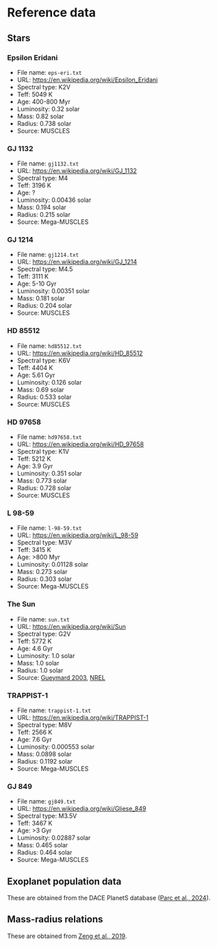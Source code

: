 # Reference data

## Stars

### Epsilon Eridani

* File name:  `eps-eri.txt`
* URL:   https://en.wikipedia.org/wiki/Epsilon_Eridani
* Spectral type:  K2V
* Teff:  5049 K
* Age:   400-800 Myr
* Luminosity:   0.32 solar
* Mass:     0.82 solar
* Radius:     0.738 solar
* Source: MUSCLES

### GJ 1132

* File name:  `gj1132.txt`
* URL:   https://en.wikipedia.org/wiki/GJ_1132
* Spectral type:  M4
* Teff:  3196 K
* Age:   ?
* Luminosity:   0.00436 solar
* Mass:     0.194 solar
* Radius:     0.215 solar
* Source: Mega-MUSCLES

### GJ 1214

* File name:  `gj1214.txt`
* URL:   https://en.wikipedia.org/wiki/GJ_1214
* Spectral type:  M4.5
* Teff:  3111 K
* Age:   5-10 Gyr
* Luminosity:   0.00351 solar
* Mass:     0.181 solar
* Radius:     0.204 solar
* Source: MUSCLES

### HD 85512

* File name:  `hd85512.txt`
* URL:   https://en.wikipedia.org/wiki/HD_85512
* Spectral type:  K6V
* Teff:  4404 K
* Age:   5.61 Gyr
* Luminosity:   0.126 solar
* Mass:     0.69  solar
* Radius:     0.533 solar
* Source: MUSCLES

### HD 97658

* File name:  `hd97658.txt`
* URL:   https://en.wikipedia.org/wiki/HD_97658
* Spectral type:  K1V
* Teff:  5212 K
* Age:   3.9 Gyr
* Luminosity:   0.351 solar
* Mass:     0.773 solar
* Radius:     0.728 solar
* Source: MUSCLES

### L 98-59

* File name:  `l-98-59.txt`
* URL:   https://en.wikipedia.org/wiki/L_98-59
* Spectral type:  M3V
* Teff:  3415 K
* Age:   >800 Myr
* Luminosity:   0.01128 solar
* Mass:     0.273 solar
* Radius:     0.303 solar
* Source: Mega-MUSCLES

### The Sun

* File name:  `sun.txt`
* URL:   https://en.wikipedia.org/wiki/Sun
* Spectral type:  G2V
* Teff:  5772 K
* Age:   4.6 Gyr
* Luminosity:   1.0 solar
* Mass:     1.0 solar
* Radius:     1.0 solar
* Source: [Gueymard 2003](https://www.sciencedirect.com/science/article/pii/S0038092X03003967), [NREL](https://www.nrel.gov/grid/solar-resource/spectra.html)

### TRAPPIST-1

* File name:  `trappist-1.txt`
* URL:   https://en.wikipedia.org/wiki/TRAPPIST-1
* Spectral type:  M8V
* Teff:  2566 K
* Age:   7.6 Gyr
* Luminosity:   0.000553 solar
* Mass:     0.0898 solar
* Radius:     0.1192 solar
* Source: Mega-MUSCLES

### GJ 849

* File name:  `gj849.txt`
* URL:   https://en.wikipedia.org/wiki/Gliese_849
* Spectral type:  M3.5V
* Teff:  3467 K
* Age:   >3 Gyr
* Luminosity:   0.02887 solar
* Mass:     0.465 solar
* Radius:     0.464 solar
* Source:   Mega-MUSCLES


## Exoplanet population data
These are obtained from the DACE PlanetS database ([Parc et al., 2024](https://arxiv.org/abs/2406.04311)).

## Mass-radius relations
These are obtained from [Zeng et al., 2019](https://iopscience.iop.org/article/10.3847/0004-637X/819/2/127/meta).
